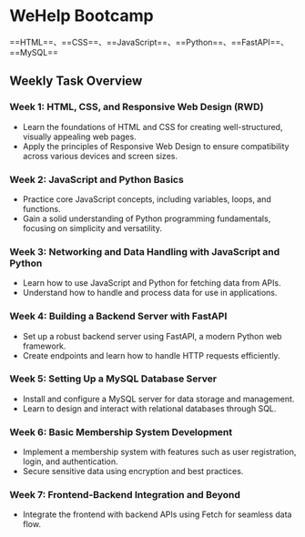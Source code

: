 # WeHelp Bootcamp

==HTML==、==CSS==、==JavaScript==、==Python==、==FastAPI==、==MySQL==

## Weekly Task Overview

### Week 1: HTML, CSS, and Responsive Web Design (RWD)
- Learn the foundations of HTML and CSS for creating well-structured, visually appealing web pages.
- Apply the principles of Responsive Web Design to ensure compatibility across various devices and screen sizes.

### Week 2: JavaScript and Python Basics
- Practice core JavaScript concepts, including variables, loops, and functions.
- Gain a solid understanding of Python programming fundamentals, focusing on simplicity and versatility.

### Week 3: Networking and Data Handling with JavaScript and Python
- Learn how to use JavaScript and Python for fetching data from APIs.
- Understand how to handle and process data for use in applications.

### Week 4: Building a Backend Server with FastAPI
- Set up a robust backend server using FastAPI, a modern Python web framework.
- Create endpoints and learn how to handle HTTP requests efficiently.

### Week 5: Setting Up a MySQL Database Server
- Install and configure a MySQL server for data storage and management.
- Learn to design and interact with relational databases through SQL.

### Week 6: Basic Membership System Development
- Implement a membership system with features such as user registration, login, and authentication.
- Secure sensitive data using encryption and best practices.

### Week 7: Frontend-Backend Integration and Beyond
- Integrate the frontend with backend APIs using Fetch for seamless data flow.

